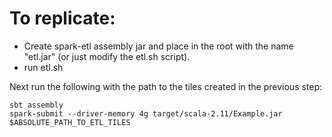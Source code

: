 # To replicate:

* Create spark-etl assembly jar and place in the root with the name "etl.jar" (or just modify the etl.sh script).
* run etl.sh 

Next run the following with the path to the tiles created in the previous step:

```
sbt assembly
spark-submit --driver-memory 4g target/scala-2.11/Example.jar $ABSOLUTE_PATH_TO_ETL_TILES
```

